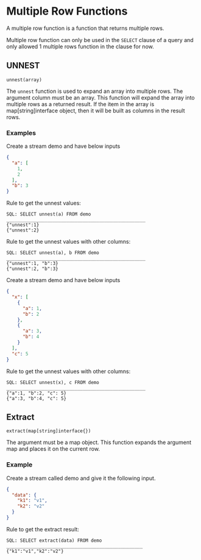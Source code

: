 # Multiple Row Functions

A multiple row function is a function that returns multiple rows.

Multiple row function can only be used in the `SELECT` clause of a query and only allowed 1 multiple rows function in
the clause for now.

## UNNEST

```text
unnest(array)
```

The `unnest` function is used to expand an array into multiple rows.
The argument column must be an array. This function will expand the array into multiple rows as a returned result. If
the item in the array is map[string]interface object, then it will be built as columns in the result rows.

### Examples

Create a stream demo and have below inputs

```json lines
{
  "a": [
    1,
    2
  ],
  "b": 3
}
```

Rule to get the unnest values:

```text
SQL: SELECT unnest(a) FROM demo
___________________________________________________
{"unnest":1}
{"unnest":2}
```

Rule to get the unnest values with other columns:

```text
SQL: SELECT unnest(a), b FROM demo
___________________________________________________
{"unnest":1, "b":3}
{"unnest":2, "b":3}
```

Create a stream demo and have below inputs

```json lines
{
  "x": [
    {
      "a": 1,
      "b": 2
    },
    {
      "a": 3,
      "b": 4
    }
  ],
  "c": 5
}
```

Rule to get the unnest values with other columns:

```text
SQL: SELECT unnest(x), c FROM demo
___________________________________________________
{"a":1, "b":2, "c": 5}
{"a":3, "b":4, "c": 5}
```

## Extract

```text
extract(map[string]interface{})
```

The argument must be a map object. This function expands the argument map and places it on the current row.

### Example

Create a stream called demo and give it the following input.

```json lines
{
  "data": {
    "k1": "v1",
    "k2": "v2"
  }
}
```

Rule to get the extract result:

```text
SQL: SELECT extract(data) FROM demo
__________________________________________________
{"k1":"v1","k2":"v2"}
```
